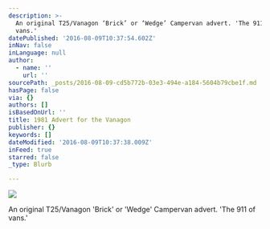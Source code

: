 ```yaml
---
description: >-
  An original T25/Vanagon ‘Brick’ or ‘Wedge’ Campervan advert. 'The 911 of
  vans.'
datePublished: '2016-08-09T10:37:54.602Z'
inNav: false
inLanguage: null
author:
  - name: ''
    url: ''
sourcePath: _posts/2016-08-09-cd5b772b-03e3-494e-a184-5604b79cbe1f.md
hasPage: false
via: {}
authors: []
isBasedOnUrl: ''
title: 1981 Advert for the Vanagon
publisher: {}
keywords: []
dateModified: '2016-08-09T10:37:38.009Z'
inFeed: true
starred: false
_type: Blurb

---
```

![](https://the-grid-user-content.s3-us-west-2.amazonaws.com/ccc356c1-e800-4b2c-a723-cad765a636e8.jpg)

An original T25/Vanagon 'Brick' or 'Wedge' Campervan advert. 'The 911 of vans.'